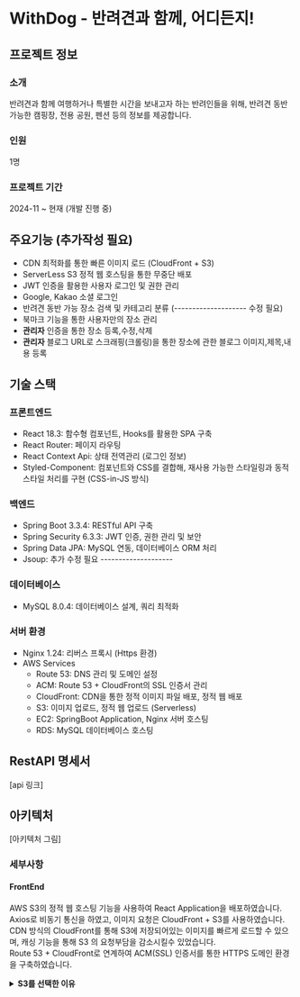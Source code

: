 # WithDog - 반려견과 함께, 어디든지!

## 프로젝트 정보
### 소개 
반려견과 함께 여행하거나 특별한 시간을 보내고자 하는 반려인들을 위해, 반려견 동반 가능한 캠핑장, 전용 공원, 펜션 등의 정보를 제공합니다.
### 인원
1명
### 프로젝트 기간
2024-11 ~ 현재 (개발 진행 중)

## 주요기능 (추가작성 필요)
- CDN 최적화를 통한 빠른 이미지 로드 (CloudFront + S3)
- ServerLess S3 정적 웹 호스팅을 통한 무중단 배포
- JWT 인증을 활용한 사용자 로그인 및 권한 관리
- Google, Kakao 소셜 로그인
- 반려견 동반 가능 장소 검색 및 카테고리 분류 (-------------------- 수정 필요)
- 북마크 기능을 통한 사용자만의 장소 관리
- **관리자** 인증을 통한 장소 등록,수정,삭제
- **관리자** 블로그 URL로 스크래핑(크롤링)을 통한 장소에 관한 블로그 이미지,제목,내용 등록

## 기술 스택
### 프론트엔드

- React 18.3: 함수형 컴포넌트, Hooks를 활용한 SPA 구축
- React Router: 페이지 라우팅
- React Context Api: 상태 전역관리 (로그인 정보)
- Styled-Component: 컴포넌트와 CSS를 결합해, 재사용 가능한 스타일링과 동적 스타일 처리를 구현 (CSS-in-JS 방식)

### 백엔드

- Spring Boot 3.3.4: RESTful API 구축
- Spring Security 6.3.3: JWT 인증, 권한 관리 및 보안
- Spring Data JPA: MySQL 연동, 데이터베이스 ORM 처리
- Jsoup: 추가 수정 필요 --------------------

### 데이터베이스

- MySQL 8.0.4: 데이터베이스 설계, 쿼리 최적화

### 서버 환경

- Nginx 1.24: 리버스 프록시 (Https 환경)
- AWS Services
    - Route 53: DNS 관리 및 도메인 설정
    - ACM: Route 53 + CloudFront의 SSL 인증서 관리
    - CloudFront: CDN을 통한 정적 이미지 파일 배포, 정적 웹 배포
    - S3: 이미지 업로드, 정적 웹 업로드 (Serverless)
    - EC2: SpringBoot Application, Nginx 서버 호스팅
    - RDS: MySQL 데이터베이스 호스팅

## RestAPI 명세서
[api 링크]

## 아키텍처
[아키텍처 그림]

### 세부사항
#### FrontEnd
AWS S3의 정적 웹 호스팅 기능을 사용하여 React Application을 배포하였습니다. <br/>
Axios로 비동기 통신을 하였고, 이미지 요청은 CloudFront + S3를 사용하였습니다. <br/>
CDN 방식의 CloudFront를 통해 S3에 저장되어있는 이미지를 빠르게 로드할 수 있으며, 캐싱 기능을 통해
S3 의 요청부담을 감소시킬수 있었습니다. <br/>
Route 53 + CloudFront로 연계하여 ACM(SSL) 인증서를 통한 HTTPS 도메인 환경을 구축하였습니다.

<details>
    <summary><b>S3를 선택한 이유</b></summary><br/>
    Nginx와 S3 두 가지 배포 방식을 고민했으나, S3가 개인적으로 더 적합하다고 판단하였습니다.

<br/>

1. **서버 관리 부담 최소화**
    - Nginx를 사용하려면 EC2에 별도로 Nginx를 설치하고 설정해야 합니다. <br/> 
    현재 프리티어를 사용 중이므로, 메모리와 CPU 사용량에 대한 부담을 고려하여 S3를 선택하였습니다.

2. **간단한 설정**
    - Nginx는 설치 및 설정 과정이 복잡하지만, S3는 Serverless 방식으로 서버를 유지할 필요 없이 빌드 파일을<br/> 업로드하면 즉시 웹 호스팅이 가능합니다.

3. **AWS의 다른서비스(CloudFront, Route 53, ACM)와 연계 및 HTTPS 설정**
    - 손쉽게 AWS의 CloudFront와 연계하여 CDN 방식으로 캐싱 및 데이터 전송 최적화를 통해 더 빠르게 웹페이지를 로드할 수 있습니다.
    - **ACM(AWS Certificate Manager)** 및 **Route 53**과의 연계를 통해 HTTPS 도메인을 간단히 설정할 수 있습니다.
</details>

